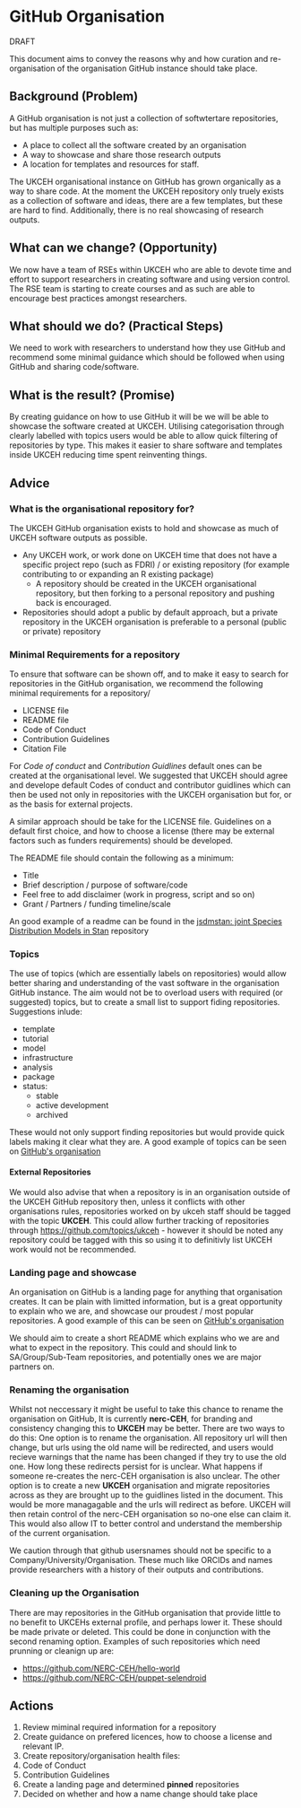 # GitHub Organisation

DRAFT

This document aims to convey the reasons why and how curation and re-organisation of the organisation GitHub instance should take place.

## Background (Problem)

A GitHub organisation is not just a collection of softwtertare repositories, but has multiple purposes such as:
- A place to collect all the software created by an organisation
- A way to showcase and share those research outputs
- A location for templates and resources for staff.

The UKCEH organisational instance on GitHub has grown organically as a way to share code. At the moment the UKCEH repository only truely exists as a collection of software and ideas, there are a few templates, but these are hard to find. Additionally, there is no real showcasing of research outputs.

## What can we change? (Opportunity)

We now have a team of RSEs within UKCEH who are able to devote time and effort to support researchers in creating software and using version control.  The RSE team is starting to create courses and as such are able to encourage best practices amongst researchers.

## What should we do? (Practical Steps)

We need to work with researchers to understand how they use GitHub and recommend some minimal guidance which should be followed when using GitHub and sharing code/software. 

## What is the result? (Promise)

By creating guidance on how to use GitHub it will be we will be able to showcase the software created at UKCEH.  Utilising categorisation through clearly labelled with topics users would be able to allow quick filtering of repositories by type. This makes it easier to share software and templates inside UKCEH reducing time spent reinventing things.  


## Advice

### What is the organisational repository for?

The UKCEH GitHub organisation exists to hold and showcase as much of UKCEH software outputs as possible.

- Any UKCEH work, or work done on UKCEH time that does not have a specific project repo (such as FDRI) / or existing repository (for example contributing to or expanding an R existing package)
  - A repository should be created in the UKCEH organisational repository, but then forking to a personal repository and pushing back is encouraged.
- Repositories should adopt a public by default approach, but a private repository in the UKCEH organisation is preferable to a personal (public or private) repository

### Minimal Requirements for a repository

To ensure that software can be shown off, and to make it easy to search for repositories in the GitHub organisation, we recommend the following minimal requirements for a repository/

- LICENSE file
- README file
- Code of Conduct
- Contribution Guidelines
- Citation File

For *Code of conduct* and *Contribution Guidlines* default ones can be created at the organisational level.  We suggested that UKCEH should agree and develope default Codes of conduct and contributor guidlines which can then be used not only in repositories with the UKCEH organisation but for, or as the basis for external projects.

A similar approach should be take for the LICENSE file.  Guidelines on a default first choice, and how to choose a license (there may be external factors such as funders requirements) should be developed.

The README file should contain the following as a minimum:

- Title
- Brief description / purpose of software/code
- Feel free to add disclaimer (work in progress, script and so on)
- Grant / Partners / funding timeline/scale

An good example of a readme can be found in the [jsdmstan: joint Species Distribution Models in Stan](https://github.com/NERC-CEH/jsdmstan) repository


### Topics

The use of topics (which are essentially labels on repositories) would allow better sharing and understanding of the vast software in the organisation GitHub instance.   The aim would not be to overload users with required (or suggested) topics, but to create a small list to support fiding repositories.  Suggestions inlude:

- template
- tutorial
- model
- infrastructure
- analysis
- package
- status:
  - stable
  - active development
  - archived

These would not only support finding repositories but would provide quick labels making it clear what they are. A good example of topics can be seen on [GitHub's organisation](https://github.com/github)

#### External Repositories

We would also advise that when a repository is in an organisation outside of the UKCEH GitHub repository then, unless it conflicts with other organisations rules, repositories worked on by ukceh staff should be tagged with the topic **UKCEH**. This could allow further tracking of repositories through https://github.com/topics/ukceh - however it should be noted any repository could be tagged with this so using it to definitivly list UKCEH work would not be recommended.

### Landing page and showcase

An organisation on GitHub is a landing page for anything that organisation creates.  It can be plain with limitted information, but is a great opportunity to explain who we are, and showcase our proudest / most popular repositories. A good example of this can be seen on [GitHub's organisation](https://github.com/github)   

We should aim to create a short README which explains who we are and what to expect in the repository.  This could and should link to SA/Group/Sub-Team repositories, and potentially ones we are major partners on.

### Renaming the organisation

Whilst not neccessary it might be useful to take this chance to rename the organisation on GitHub,  It is currently **nerc-CEH**, for branding and consistency changing this to **UKCEH** may be better.  There are two ways to do this: One option is to rename the organisation.  All repository url will then change, but urls using the old name will be redirected, and users would recieve warnings that the name has been changed if they try to use the old one.  How long these redirects persist for is unclear.  What happens if someone re-creates the nerc-CEH organisation is also unclear.  The other option is to create a new **UKCEH** organisation and migrate repositories across as they are brought up to the guidlines listed in the document. This would be more managagable and the urls will redirect as before.  UKCEH will then retain control of the nerc-CEH organisation so no-one else can claim it. This would also allow IT to better control and understand the membership of the current organisation.

We caution through that github usersnames should not be specific to a Company/University/Organisation.  These much like ORCIDs and names provide researchers with a history of their outputs and contributions.

### Cleaning up the Organisation

There are may repositories in the GitHub organisation that provide little to no benefit to UKCEHs external profile, and perhaps lower it.  These should be made private or deleted.  This could be done in conjunction with the second renaming option. Examples of such repositories which need prunning or cleanign up are:
 - https://github.com/NERC-CEH/hello-world 
 - https://github.com/NERC-CEH/puppet-selendroid 

## Actions

1. Review miminal required information for a repository
2. Create guidance on prefered licences, how to choose a license and relevant IP.
3. Create repository/organisation health files:
  1. Code of Conduct
  2. Contribution Guidelines
3. Create a landing page and determined **pinned** repositories
4. Decided on whether and how a name change should take place
